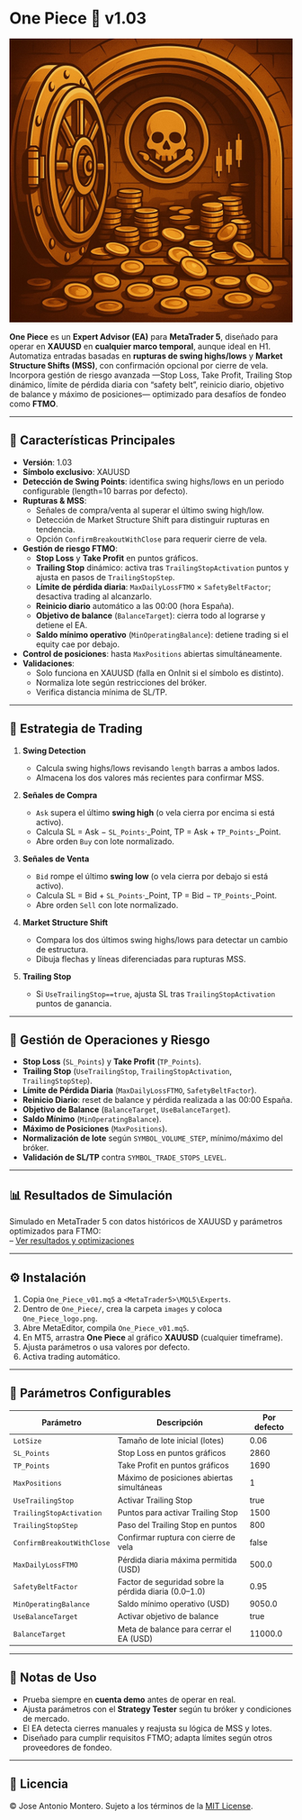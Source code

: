 # One Piece 🤖 v1.03

![One Piece Logo](images/One_Piece_logo.png)

**One Piece** es un **Expert Advisor (EA)** para **MetaTrader 5**, diseñado para operar en **XAUUSD** en **cualquier marco temporal**, aunque ideal en H1. Automatiza entradas basadas en **rupturas de swing highs/lows** y **Market Structure Shifts (MSS)**, con confirmación opcional por cierre de vela. Incorpora gestión de riesgo avanzada —Stop Loss, Take Profit, Trailing Stop dinámico, límite de pérdida diaria con “safety belt”, reinicio diario, objetivo de balance y máximo de posiciones— optimizado para desafíos de fondeo como **FTMO**.

---

## 📌 Características Principales

- **Versión**: 1.03  
- **Símbolo exclusivo**: XAUUSD  
- **Detección de Swing Points**: identifica swing highs/lows en un periodo configurable (length=10 barras por defecto).  
- **Rupturas & MSS**:  
  - Señales de compra/venta al superar el último swing high/low.  
  - Detección de Market Structure Shift para distinguir rupturas en tendencia.  
  - Opción `ConfirmBreakoutWithClose` para requerir cierre de vela.  
- **Gestión de riesgo FTMO**:  
  - **Stop Loss** y **Take Profit** en puntos gráficos.  
  - **Trailing Stop** dinámico: activa tras `TrailingStopActivation` puntos y ajusta en pasos de `TrailingStopStep`.  
  - **Límite de pérdida diaria**: `MaxDailyLossFTMO` × `SafetyBeltFactor`; desactiva trading al alcanzarlo.  
  - **Reinicio diario** automático a las 00:00 (hora España).  
  - **Objetivo de balance** (`BalanceTarget`): cierra todo al lograrse y detiene el EA.  
  - **Saldo mínimo operativo** (`MinOperatingBalance`): detiene trading si el equity cae por debajo.  
- **Control de posiciones**: hasta `MaxPositions` abiertas simultáneamente.  
- **Validaciones**:  
  - Solo funciona en XAUUSD (falla en OnInit si el símbolo es distinto).  
  - Normaliza lote según restricciones del bróker.  
  - Verifica distancia mínima de SL/TP.  

---

## 🚀 Estrategia de Trading

1. **Swing Detection**  
   - Calcula swing highs/lows revisando `length` barras a ambos lados.  
   - Almacena los dos valores más recientes para confirmar MSS.  

2. **Señales de Compra**  
   - `Ask` supera el último **swing high** (o vela cierra por encima si está activo).  
   - Calcula SL = Ask − `SL_Points`·_Point, TP = Ask + `TP_Points`·_Point.  
   - Abre orden `Buy` con lote normalizado.  

3. **Señales de Venta**  
   - `Bid` rompe el último **swing low** (o vela cierra por debajo si está activo).  
   - Calcula SL = Bid + `SL_Points`·_Point, TP = Bid − `TP_Points`·_Point.  
   - Abre orden `Sell` con lote normalizado.  

4. **Market Structure Shift**  
   - Compara los dos últimos swing highs/lows para detectar un cambio de estructura.  
   - Dibuja flechas y líneas diferenciadas para rupturas MSS.  

5. **Trailing Stop**  
   - Si `UseTrailingStop==true`, ajusta SL tras `TrailingStopActivation` puntos de ganancia.  

---

## 🔧 Gestión de Operaciones y Riesgo

- **Stop Loss** (`SL_Points`) y **Take Profit** (`TP_Points`).  
- **Trailing Stop** (`UseTrailingStop`, `TrailingStopActivation`, `TrailingStopStep`).  
- **Límite de Pérdida Diaria** (`MaxDailyLossFTMO`, `SafetyBeltFactor`).  
- **Reinicio Diario**: reset de balance y pérdida realizada a las 00:00 España.  
- **Objetivo de Balance** (`BalanceTarget`, `UseBalanceTarget`).  
- **Saldo Mínimo** (`MinOperatingBalance`).  
- **Máximo de Posiciones** (`MaxPositions`).  
- **Normalización de lote** según `SYMBOL_VOLUME_STEP`, mínimo/máximo del bróker.  
- **Validación de SL/TP** contra `SYMBOL_TRADE_STOPS_LEVEL`.  

---

## 📊 Resultados de Simulación

Simulado en MetaTrader 5 con datos históricos de XAUUSD y parámetros optimizados para FTMO:  
– [Ver resultados y optimizaciones](Simulaciones%20y%20optimizaciones/README.md)

---

## ⚙ Instalación

1. Copia `One_Piece_v01.mq5` a `<MetaTrader5>\MQL5\Experts`.
2. Dentro de `One_Piece/`, crea la carpeta `images` y coloca `One_Piece_logo.png`.  
3. Abre MetaEditor, compila `One_Piece_v01.mq5`.  
4. En MT5, arrastra **One Piece** al gráfico **XAUUSD** (cualquier timeframe).  
5. Ajusta parámetros o usa valores por defecto.  
6. Activa trading automático.

---

## 🧾 Parámetros Configurables

| Parámetro                  | Descripción                                             | Por defecto |
|----------------------------|---------------------------------------------------------|-------------|
| `LotSize`                  | Tamaño de lote inicial (lotes)                          | 0.06        |
| `SL_Points`                | Stop Loss en puntos gráficos                            | 2860        |
| `TP_Points`                | Take Profit en puntos gráficos                          | 1690        |
| `MaxPositions`             | Máximo de posiciones abiertas simultáneas               | 1           |
| `UseTrailingStop`          | Activar Trailing Stop                                   | true        |
| `TrailingStopActivation`   | Puntos para activar Trailing Stop                       | 1500        |
| `TrailingStopStep`         | Paso del Trailing Stop en puntos                        | 800         |
| `ConfirmBreakoutWithClose` | Confirmar ruptura con cierre de vela                    | false       |
| `MaxDailyLossFTMO`         | Pérdida diaria máxima permitida (USD)                   | 500.0       |
| `SafetyBeltFactor`         | Factor de seguridad sobre la pérdida diaria (0.0–1.0)   | 0.95        |
| `MinOperatingBalance`      | Saldo mínimo operativo (USD)                            | 9050.0      |
| `UseBalanceTarget`         | Activar objetivo de balance                             | true        |
| `BalanceTarget`            | Meta de balance para cerrar el EA (USD)                 | 11000.0     |

---

## 📝 Notas de Uso

- Prueba siempre en **cuenta demo** antes de operar en real.  
- Ajusta parámetros con el **Strategy Tester** según tu bróker y condiciones de mercado.  
- El EA detecta cierres manuales y reajusta su lógica de MSS y lotes.  
- Diseñado para cumplir requisitos FTMO; adapta límites según otros proveedores de fondeo.

---

## 🪪 Licencia

© Jose Antonio Montero. Sujeto a los términos de la [MIT License](LICENSE.md).

